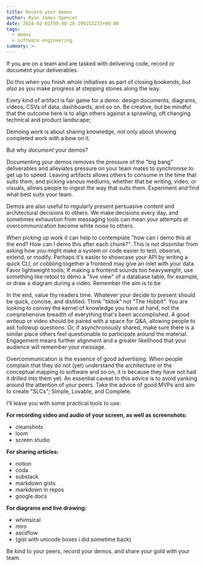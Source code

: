 ```yaml
---
title: Record your demos
author: Ryan James Spencer
date: 2024-02-01T09:40:20.196153271+00:00
tags:
  - demos
  - software engineering
summary: >-
---
```


If you are on a team and are tasked with delivering code, record or document
your deliverables. 

Do this when you finish whole initiatives as part of closing bookends,
*but also* as you make progress at stepping stones along the way.

Every kind of artifact is fair game for a demo: design documents, diagrams, videos, CSVs of
data, dashboards, and so on. Be creative, but be mindful that the outcome here
is to align others against a sprawling, oft changing technical and product landscape;

Demoing work is about sharing knowledge, not
only about showing completed work with a bow on it.

But why *document* your demos?

Documenting your demos removes the pressure of the "big bang" deliverables and
alleviates pressure on your team mates to synchronise to get up to speed.
Leaving artifacts allows others to consume in the time that suits them, and
picking various mediums, whether that be writing, video, or visuals, allows
people to ingest the way that suits them. Experiment and find what best suits
your team.

Demos are also useful to regularly present persuasive content and architectural
decisions to others. We make decisions every day, and sometimes exhaustion from
messaging tools can mean your attempts at overcommunication become white noise
to others. 

When picking up work it can help to contemplate "how can I demo this at the end?
How can I demo this after each chunk?". This is not dissimilar from asking how
you might make a system or code easier to test, observe, extend, or modify.
Perhaps it's easier to showcase your API by writing a quick CLI, or cobbling
together a frontend may give an inlet with your data.  Favor lightweight tools;
If making a frontend sounds too heavyweight, use something like retool to demo a
"live view" of a database table, for example, or draw a diagram during a video.
Remember the aim is to be 

In the end, value thy readers time. Whatever your decide to present should be
quick, concise, and distilled. Think "tiktok" not "The Hobbit". You are looking
to convey the kernel of knowledge you have at hand, not the comprehensive
breadth of everything that's been accomplished. A good writeup or video should
be paired with a space for Q&A, allowing people to ask followup questions. Or,
if asynchronously shared, make sure there is a similar place others feel
questionable to participate around the material. Engagement means further
alignment and a greater likelihood that your audience will remember your
message.

Overcommunication is the essence of good advertising. When people complain that
they do not (yet) understand the architecture or the conceptual mapping to
software and so on, it is because they have not had it drilled into them yet. An
essential caveat to this advice is to avoid yanking around the attention of your
peers. Take the advice of good MVPs and aim to create "SLCs"; Simple, Lovable,
and Complete.

I'll leave you with some practical tools to use:

**For recording video and audio of your screen, as well as screenshots:**
* cleanshotx
* loom
* screen studio

**For sharing articles:**
* notion
* coda
* substack
* markdown gists
* markdown in repos
* google docs

**For diagrams and live drawing:**
* whimsical
* miro
* asciiflow
* (gist with unicode boxes i did sometime back)

Be kind to your peers, record your demos, and share your gold with your team.
